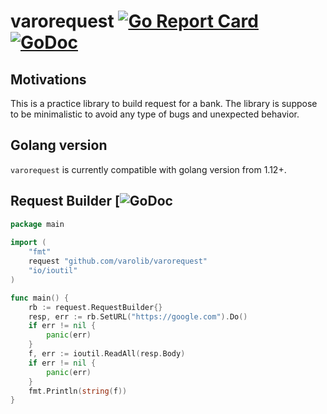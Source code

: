 # varorequest [![Go Report Card](https://goreportcard.com/badge/github.com/varolib/varorequest)](https://goreportcard.com/report/github.com/varolib/varorequest) [![GoDoc](https://godoc.org/github.com/varolib/varorequest?status.svg)](https://godoc.org/github.com/varolib/varorequest)

## Motivations

This is a practice library to build request for a bank. The library is suppose to be minimalistic to avoid any type of bugs and unexpected behavior. 

## Golang version

`varorequest` is currently compatible with golang version from 1.12+.

## Request Builder [![GoDoc](https://godoc.org/github.com/varolib/varorequest#ReqBuilder)
```go
package main
  
import (
    "fmt"
    request "github.com/varolib/varorequest"
    "io/ioutil"
)

func main() {
    rb := request.RequestBuilder{}
    resp, err := rb.SetURL("https://google.com").Do()
    if err != nil {
        panic(err)
    }
    f, err := ioutil.ReadAll(resp.Body)
    if err != nil {
        panic(err)
    }
    fmt.Println(string(f))
}
```
